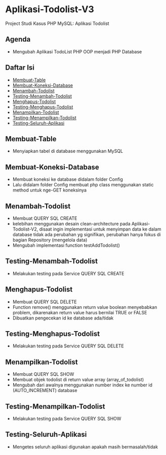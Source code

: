 # Aplikasi-Todolist-V3
Project Studi Kasus PHP MySQL: Aplikasi Todolist

## Agenda
- Mengubah Aplikasi TodoList PHP OOP menjadi PHP Database

## Daftar Isi

- [Membuat-Table](#membuat-table)
- [Membuat-Koneksi-Database](#membuat-koneksi-database)
- [Menambah-Todolist](#menambah-todolist)
- [Testing-Menambah-Todolist](#testing-menambah-todolist)
- [Menghapus-Todolist](#menghapus-todolist)
- [Testing-Menghapus-Todolist](testing-menghapus-todolist)
- [Menampilkan-Todolist](#menampilkan-todolist)
- [Testing-Menampilkan-Todolist](#testing-menampilkan-todolist)
- [Testing-Seluruh-Aplikasi](#testing-seluruh-aplikasi)

## Membuat-Table

- Menyiapkan tabel di database menggunakan MySQL

## Membuat-Koneksi-Database

- Membuat koneksi ke database didalam folder Config
- Lalu didalam folder Config membuat php class menggunakan static method untuk nge-GET koneksinya

## Menambah-Todolist

- Membuat QUERY SQL CREATE
- kelebihan menggunakan desain clean-architecture pada Aplikasi-Todolist-V2, disaat ingin implementasi untuk menyimpan data ke dalam database tidak ada perubahan yg signifikan, perubahan hanya fokus di bagian Repository (mengelola data)
- Mengubah implementasi function testAddTodolist()

## Testing-Menambah-Todolist

- Melakukan testing pada Service QUERY SQL CREATE

## Menghapus-Todolist

- Membuat QUERY SQL DELETE
- Function remove() menggunakan return value boolean menyebabkan problem, dikarenakan return value harus bernilai TRUE or FALSE
- Dibuatkan pengecekan id ke database ada/tidak

## Testing-Menghapus-Todolist

- Melakukan testing pada Service QUERY SQL DELETE

## Menampilkan-Todolist

- Membuat QUERY SQL SHOW
- Membuat objek todolist di return value array (array_of_todolist)
- Mengubah dari awalnya menggunakan number index ke number id (AUTO_INCREMENT) database

## Testing-Menampilkan-Todolist

- Melakukan testing pada Service QUERY SQL SHOW

## Testing-Seluruh-Aplikasi

- Mengetes seluruh aplikasi digunakan apakah masih bermasalah/tidak